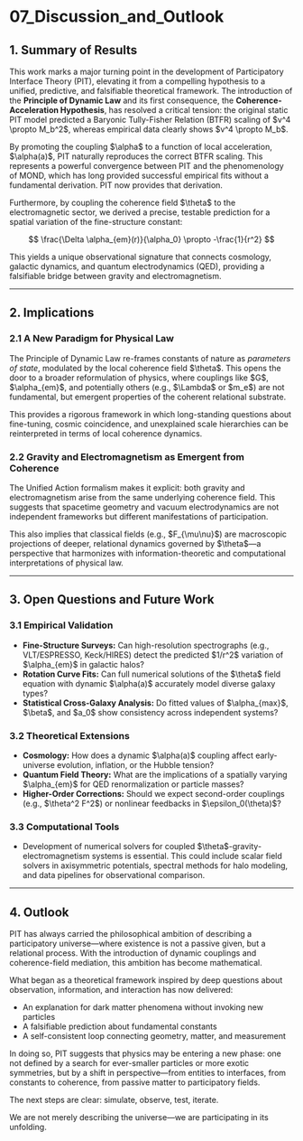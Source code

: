 # 07\_Discussion\_and\_Outlook

## 1. Summary of Results

This work marks a major turning point in the development of Participatory Interface Theory (PIT), elevating it from a compelling hypothesis to a unified, predictive, and falsifiable theoretical framework. The introduction of the **Principle of Dynamic Law** and its first consequence, the **Coherence-Acceleration Hypothesis**, has resolved a critical tension: the original static PIT model predicted a Baryonic Tully-Fisher Relation (BTFR) scaling of \$v^4 \propto M\_b^2\$, whereas empirical data clearly shows \$v^4 \propto M\_b\$.

By promoting the coupling \$\alpha\$ to a function of local acceleration, \$\alpha(a)\$, PIT naturally reproduces the correct BTFR scaling. This represents a powerful convergence between PIT and the phenomenology of MOND, which has long provided successful empirical fits without a fundamental derivation. PIT now provides that derivation.

Furthermore, by coupling the coherence field \$\theta\$ to the electromagnetic sector, we derived a precise, testable prediction for a spatial variation of the fine-structure constant:

$$
\frac{\Delta \alpha_{em}(r)}{\alpha_0} \propto -\frac{1}{r^2}
$$

This yields a unique observational signature that connects cosmology, galactic dynamics, and quantum electrodynamics (QED), providing a falsifiable bridge between gravity and electromagnetism.

---

## 2. Implications

### 2.1 A New Paradigm for Physical Law

The Principle of Dynamic Law re-frames constants of nature as *parameters of state*, modulated by the local coherence field \$\theta\$. This opens the door to a broader reformulation of physics, where couplings like \$G\$, \$\alpha\_{em}\$, and potentially others (e.g., \$\Lambda\$ or \$m\_e\$) are not fundamental, but emergent properties of the coherent relational substrate.

This provides a rigorous framework in which long-standing questions about fine-tuning, cosmic coincidence, and unexplained scale hierarchies can be reinterpreted in terms of local coherence dynamics.

### 2.2 Gravity and Electromagnetism as Emergent from Coherence

The Unified Action formalism makes it explicit: both gravity and electromagnetism arise from the same underlying coherence field. This suggests that spacetime geometry and vacuum electrodynamics are not independent frameworks but different manifestations of participation.

This also implies that classical fields (e.g., \$F\_{\mu\nu}\$) are macroscopic projections of deeper, relational dynamics governed by \$\theta\$—a perspective that harmonizes with information-theoretic and computational interpretations of physical law.

---

## 3. Open Questions and Future Work

### 3.1 Empirical Validation

* **Fine-Structure Surveys:** Can high-resolution spectrographs (e.g., VLT/ESPRESSO, Keck/HIRES) detect the predicted \$1/r^2\$ variation of \$\alpha\_{em}\$ in galactic halos?
* **Rotation Curve Fits:** Can full numerical solutions of the \$\theta\$ field equation with dynamic \$\alpha(a)\$ accurately model diverse galaxy types?
* **Statistical Cross-Galaxy Analysis:** Do fitted values of \$\alpha\_{max}\$, \$\beta\$, and \$a\_0\$ show consistency across independent systems?

### 3.2 Theoretical Extensions

* **Cosmology:** How does a dynamic \$\alpha(a)\$ coupling affect early-universe evolution, inflation, or the Hubble tension?
* **Quantum Field Theory:** What are the implications of a spatially varying \$\alpha\_{em}\$ for QED renormalization or particle masses?
* **Higher-Order Corrections:** Should we expect second-order couplings (e.g., \$\theta^2 F^2\$) or nonlinear feedbacks in \$\epsilon\_0(\theta)\$?

### 3.3 Computational Tools

* Development of numerical solvers for coupled \$\theta\$-gravity-electromagnetism systems is essential. This could include scalar field solvers in axisymmetric potentials, spectral methods for halo modeling, and data pipelines for observational comparison.

---

## 4. Outlook

PIT has always carried the philosophical ambition of describing a participatory universe—where existence is not a passive given, but a relational process. With the introduction of dynamic couplings and coherence-field mediation, this ambition has become mathematical.

What began as a theoretical framework inspired by deep questions about observation, information, and interaction has now delivered:

* An explanation for dark matter phenomena without invoking new particles
* A falsifiable prediction about fundamental constants
* A self-consistent loop connecting geometry, matter, and measurement

In doing so, PIT suggests that physics may be entering a new phase: one not defined by a search for ever-smaller particles or more exotic symmetries, but by a shift in perspective—from entities to interfaces, from constants to coherence, from passive matter to participatory fields.

The next steps are clear: simulate, observe, test, iterate.

We are not merely describing the universe—we are participating in its unfolding.

